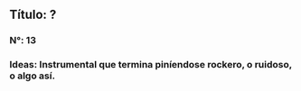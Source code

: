 ## Título: ?
### N°: 13
### Ideas: Instrumental que termina piníendose rockero, o ruidoso, o algo así.
